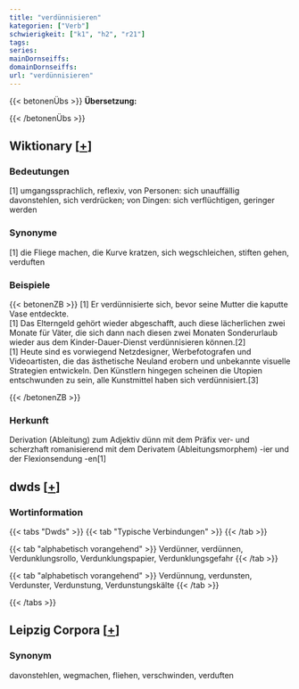 ```yaml
---
title: "verdünnisieren"
kategorien: ["Verb"]
schwierigkeit: ["k1", "h2", "r21"]
tags:
series:
mainDornseiffs:
domainDornseiffs:
url: "verdünnisieren"
---
```


{{< betonenÜbs >}}
**Übersetzung:**  
  
{{< /betonenÜbs >}}

## Wiktionary [[+](https://de.wiktionary.org/wiki/verdünnisieren)]

### Bedeutungen
[1] umgangssprachlich, reflexiv, von Personen: sich unauffällig davonstehlen, sich verdrücken; von Dingen: sich verflüchtigen, geringer werden  

### Synonyme
[1] die Fliege machen, die Kurve kratzen, sich wegschleichen, stiften gehen, verduften  

### Beispiele
{{< betonenZB >}}
[1] Er verdünnisierte sich, bevor seine Mutter die kaputte Vase entdeckte.  
[1] Das Elterngeld gehört wieder abgeschafft, auch diese lächerlichen zwei Monate für Väter, die sich dann nach diesen zwei Monaten Sonderurlaub wieder aus dem Kinder-Dauer-Dienst verdünnisieren können.[2]  
[1] Heute sind es vorwiegend Netzdesigner, Werbefotografen und Videoartisten, die das ästhetische Neuland erobern und unbekannte visuelle Strategien entwickeln. Den Künstlern hingegen scheinen die Utopien entschwunden zu sein, alle Kunstmittel haben sich verdünnisiert.[3]  

{{< /betonenZB >}}
### Herkunft
Derivation (Ableitung) zum Adjektiv dünn mit dem Präfix ver- und scherzhaft romanisierend mit dem Derivatem (Ableitungsmorphem) -ier und der Flexionsendung -en[1]  



## dwds [[+](https://www.dwds.de/wb/verdünnisieren)]

### Wortinformation
{{< tabs "Dwds" >}}
{{< tab "Typische Verbindungen" >}}
{{< /tab >}}

{{< tab "alphabetisch vorangehend" >}}
Verdünner, verdünnen, Verdunklungsrollo, Verdunklungspapier, Verdunklungsgefahr
{{< /tab >}}

{{< tab "alphabetisch vorangehend" >}}
Verdünnung, verdunsten, Verdunster, Verdunstung, Verdunstungskälte
{{< /tab >}}

{{< /tabs >}}

## Leipzig Corpora [[+](https://corpora.uni-leipzig.de/en/res?word=verdünnisieren&corpusId=deu_newscrawl-public_2018)]


### Synonym
davonstehlen, wegmachen, fliehen, verschwinden, verduften

